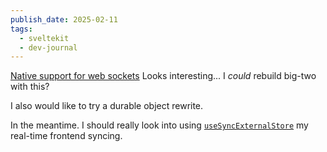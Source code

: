 ```yaml
---
publish_date: 2025-02-11
tags:
  - sveltekit
  - dev-journal
---
```


  
[Native support for web sockets](https://github.com/sveltejs/kit/issues/1491#issuecomment-2645962690) Looks interesting... I _could_ rebuild big-two with this?

I also would like to try a durable object rewrite.

In the meantime. I should really look into using [`useSyncExternalStore`](https://react.dev/reference/react/useSyncExternalStore) my real-time frontend syncing.